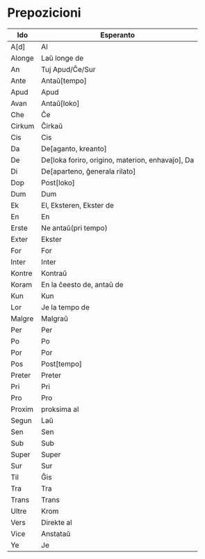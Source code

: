 # Prepozicioni

| Ido    | Esperanto                                        |
| ------ | ------------------------------------------------ |
| A[d]   | Al                                               |
| Alonge | Laŭ longe de                                     |
| An     | Tuj Apud/Ĉe/Sur                                  |
| Ante   | Antaŭ[tempo]                                     |
| Apud   | Apud                                             |
| Avan   | Antaŭ[loko]                                      |
| Che    | Ĉe                                               |
| Cirkum | Ĉirkaŭ                                           |
| Cis    | Cis                                              |
| Da     | De[aganto, kreanto]                              |
| De     | De[loka foriro, origino, materion, enhavaĵo], Da |
| Di     | De[aparteno, ĝenerala rilato]                    |
| Dop    | Post[loko]                                       |
| Dum    | Dum                                              |
| Ek     | El, Eksteren, Ekster de                          |
| En     | En                                               |
| Erste  | Ne antaŭ(pri tempo)                              |
| Exter  | Ekster                                           |
| For    | For                                              |
| Inter  | Inter                                            |
| Kontre | Kontraŭ                                          |
| Koram  | En la ĉeesto de, antaŭ de                        |
| Kun    | Kun                                              |
| Lor    | Je la tempo de                                   |
| Malgre | Malgraŭ                                          |
| Per    | Per                                              |
| Po     | Po                                               |
| Por    | Por                                              |
| Pos    | Post[tempo]                                      |
| Preter | Preter                                           |
| Pri    | Pri                                              |
| Pro    | Pro                                              |
| Proxim | proksima al                                      |
| Segun  | Laŭ                                              |
| Sen    | Sen                                              |
| Sub    | Sub                                              |
| Super  | Super                                            |
| Sur    | Sur                                              |
| Til    | Ĝis                                              |
| Tra    | Tra                                              |
| Trans  | Trans                                            |
| Ultre  | Krom                                             |
| Vers   | Direkte al                                       |
| Vice   | Anstataŭ                                         |
| Ye     | Je                                               |

